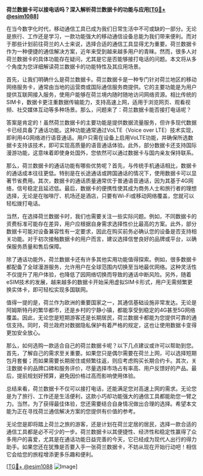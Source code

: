 **荷兰数据卡可以接电话吗？深入解析荷兰数据卡的功能与应用[[TG💪+ @esim1088](https://t.me/s/esim1088)]**

在当今数字化时代，移动通信工具已成为我们日常生活中不可或缺的一部分。无论是旅行、工作还是学习，一款功能强大的移动通信设备总能为我们带来便利。而对于那些计划前往荷兰的人士来说，选择合适的通信工具显得尤为重要。荷兰数据卡作为一种便捷的通信解决方案，近年来受到越来越多用户的青睐。然而，很多人对荷兰数据卡的具体功能存在疑问，尤其是它是否能够接打电话的问题。本文将从多个角度为您详细解读荷兰数据卡的功能特性及其应用场景。

首先，让我们明确什么是荷兰数据卡。荷兰数据卡是一种专门针对荷兰地区的移动网络服务卡，通常由当地的运营商或国际通信服务商提供。它的主要功能是为用户提供互联网接入服务，使用户能够在荷兰境内随时随地访问网络资源。相比传统的SIM卡，数据卡更注重数据传输能力，支持高速上网，适用于浏览网页、观看视频、社交媒体互动等多种场景。那么，问题来了：荷兰数据卡能否接打电话呢？

答案是肯定的！虽然荷兰数据卡的主要功能是提供数据流量服务，但许多现代数据卡已经具备了通话功能。这种功能通常通过VoLTE（Voice over LTE）技术实现，即利用4G网络进行语音通话。用户只需在设备上启用VoLTE功能，并确保所选数据卡支持该技术，即可实现高质量的语音通话体验。此外，部分数据卡还支持国际漫游功能，这意味着即使身处国外，您依然可以通过数据卡与国内亲友保持联系。

那么，荷兰数据卡的通话功能有哪些优势呢？首先，与传统手机通话相比，数据卡的通话成本往往更低。特别是在长途通话或跨国通话的情况下，使用数据卡可以显著节省费用。其次，数据卡的通话质量通常优于普通语音通话，因为其基于4G网络，信号稳定且延迟低。最后，数据卡的便携性使其成为商务人士和旅行者的理想选择，无论是在咖啡厅、机场还是酒店，只要有Wi-Fi或移动网络覆盖，您就可以轻松拨打电话。

当然，在选择荷兰数据卡时，我们也需要关注一些实际问题。例如，不同数据卡的资费标准可能存在差异，用户应根据自身需求选择性价比最高的方案。此外，部分数据卡可能对设备兼容性有一定要求，因此在购买前务必确认您的设备是否支持相关功能。对于初次接触数据卡的用户而言，建议选择信誉良好的品牌或平台，以确保服务质量和售后保障。

除了通话功能外，荷兰数据卡还有许多其他实用功能值得探索。例如，很多数据卡都配备了全球漫游服务，允许用户在全球范围内切换至当地最优网络。这种灵活性不仅提升了用户体验，也降低了因网络切换而导致的通话中断风险。另外，随着eSIM技术的发展，越来越多的数据卡开始采用虚拟SIM卡形式，用户无需频繁更换实体卡，即可轻松实现多国联网。

值得一提的是，荷兰作为欧洲的重要国家之一，其通信基础设施非常发达。无论是阿姆斯特丹的繁华都市，还是乡村的宁静小镇，都能享受到稳定的4G甚至5G网络覆盖。因此，无论您是短期游客还是长期居民，荷兰数据卡都能为您提供可靠的通信支持。同时，荷兰政府对数据隐私保护有着严格的规定，这也让使用数据卡变得更加安全放心。

那么，如何选购一款适合自己的荷兰数据卡呢？以下几点建议或许可以帮助到您。首先，了解自己的需求至关重要。如果您只是偶尔需要在荷兰上网，可以选择短期包月套餐；而如果需要长期居住或频繁往返，则应考虑购买长期合约卡。其次，关注数据卡的品牌口碑和服务评价，尽量选择市场占有率高、用户反馈好的产品。最后，提前规划好预算，避免因价格过高而影响使用体验。

总结来看，荷兰数据卡不仅可以接打电话，还能满足您对高速上网的需求。无论您是为了旅行、工作还是生活便利，这款小巧却功能强大的通信工具都能助您一臂之力。当然，为了获得最佳体验，您还需要结合自身情况做出合理的选择。希望本文能为正在寻找荷兰通信解决方案的您提供有价值的参考。

无论您是即将踏上荷兰之旅的游客，还是计划在荷兰定居的居民，选择一款合适的通信工具都是必不可少的一步。荷兰数据卡以其便捷性、经济性和稳定性赢得了众多用户的喜爱，尤其是在通话功能日益完善的今天，它已经成为现代人出行的得力助手。如果您还在犹豫是否要入手一张荷兰数据卡，不妨从现在开始行动吧！相信它会给您的旅程增添更多乐趣和便利。

[[TG💪+ @esim1088](https://t.me/s/esim1088) ![Image](https://i.postimg.cc/4NQfJmqS/Snipaste-2025-05-13-00-14-12.png)]
